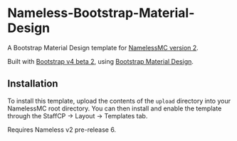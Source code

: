 # Nameless-Bootstrap-Material-Design
A Bootstrap Material Design template for [NamelessMC version 2](https://github.com/NamelessMC/Nameless).

Built with [Bootstrap v4 beta 2](http://getbootstrap.com/), using [Bootstrap Material Design](https://github.com/FezVrasta/bootstrap-material-design).

## Installation
To install this template, upload the contents of the `upload` directory into your NamelessMC root directory. You can then install and enable the template through the StaffCP -> Layout -> Templates tab.

Requires Nameless v2 pre-release 6.